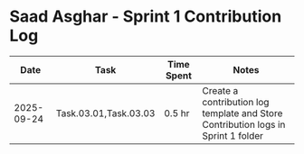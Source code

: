 # Saad Asghar - Sprint 1 Contribution Log

| Date       | Task             | Time Spent | Notes |
|------------|------------------|------------|-------|
| 2025-09-24 | Task.03.01,Task.03.03 | 0.5 hr     | Create a contribution log template and Store Contribution logs in Sprint 1 folder |
